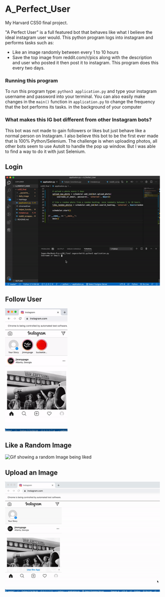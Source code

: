 # A_Perfect_User
My Harvard CS50 final project. 

"A Perfect User" is a full featured bot that behaves like what I believe the ideal instagram user would. This python program logs into instagram and performs tasks such as:
 - Like an image randomly between every 1 to 10 hours
 - Save the top image from reddit.com/r/pics along with the description and user who posted it then post it to instagram. This program does this every two days.

### Running this program
To run this program type: `python3 application.py` and type your instagram username and password into your terminal. You can also easily make changes in the `main()` function in `application.py` to change the frequency that the bot performs its tasks. in the background of your computer

### What makes this IG bot different from other Instagram bots?
This bot was not made to gain followers or likes but just behave like a normal person on Instagram. I also believe this bot to be the first ever made that is 100% Python/Selenium. The challenge is when uploading photos, all other bots seem to use AutoIt to handle the pop up window. But I was able to find a way to do it with just Selenium.

## Login

![Gif showing logging in](./assets/login.gif)


## Follow User

<!-- ![Gif showing following a user](./assets/follow_user.gif) -->
<img src="./assets/follow_user.gif" alt="Gif showing following a user" style="height: 400px">



## Like a Random Image

![Gif showing a random Image being liked](./assets/like_photo.gif)



## Upload an Image

![Gif showing degrees](./assets/upload_photo.gif)